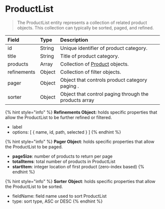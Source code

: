 # ProductList

> The ProductList entity represents a collection of related product objects. This collection can typically be sorted, paged, and refined.

| **Field** | **Type** | **Description** |
| :--- | :--- | :--- |
| id | String | Unique identifier of product category. |
| title | String | Title of product category. |
| products | Array | Collection of [Product](product.md) objects. |
| refinements | Object | Collection of filter objects. |
| pager | Object | Object that controls product category paging . |
| sorter | Object | Object that control paging through the products array |

{% hint style="info" %}
**Refinements Object:** holds specific properties that allow the ProductList to be further refined or filtered.

* label
* options: \[ { name, id, path, selected  } \]
{% endhint %}

{% hint style="info" %}
**Pager Object**: holds specific properties that allow the ProductList to be paged.

* **pageSize**:  number of products to return per page
* **totalItems**: total number of products in ProductList
* **startItem**:  integer location of first product \(zero-index based\)
{% endhint %}

{% hint style="info" %}
**Sorter** **Object**: holds specific properties that allow the ProductList to be sorted.

* fieldName:  field name used to sort ProductList
* type: sort type, ASC or DESC
{% endhint %}

